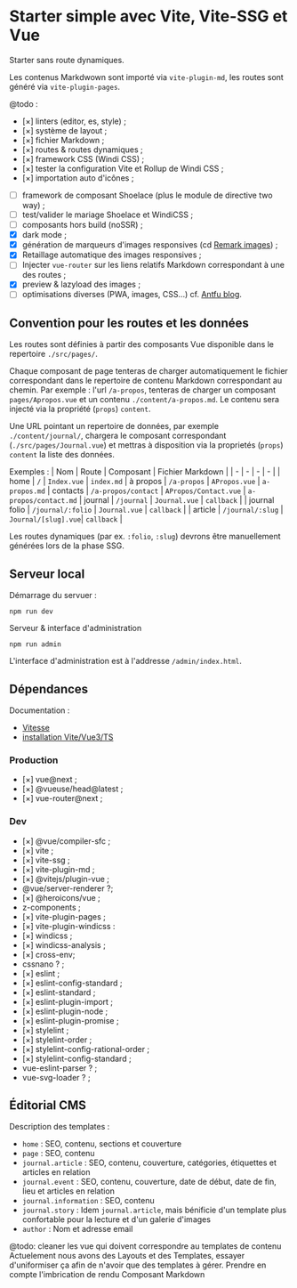 # Starter simple avec Vite, Vite-SSG et Vue

Starter sans route dynamiques.

Les contenus Markdwown sont importé via `vite-plugin-md`, les routes sont généré via `vite-plugin-pages`.

@todo : 
 - [×] linters (editor, es, style) ;
 - [×] système de layout ;
 - [×] fichier Markdown ;
 - [×] routes & routes dynamiques ;
 - [×] framework CSS (Windi CSS) ;
 - [×] tester la configuration Vite et Rollup de Windi CSS ;
 - [×] importation auto d'icônes ;
 - [ ] framework de composant Shoelace (plus le module de directive two way) ;
 - [ ] test/valider le mariage Shoelace et WindiCSS ;
 - [ ] composants hors build (noSSR) ;
 - [x] dark mode ;
 - [x] génération de marqueurs d'images responsives (cd [Remark images](https://github.com/florianeckerstorfer/remark-images)) ;
 - [x] Retaillage automatique des images responsives ;
 - [ ] Injecter `vue-router` sur les liens relatifs Markdown correspondant à une des routes ; 
 - [x] preview & lazyload des images ;
 - [ ] optimisations diverses (PWA, images, CSS…) cf. [Antfu blog](https://github.com/antfu/antfu.me/blob/main/vite.config.ts).

 ## Convention pour les routes et les données

Les routes sont définies à partir des composants Vue disponible dans le repertoire `./src/pages/`.

Chaque composant de page tenteras de charger automatiquement le fichier correspondant dans le repertoire de contenu Markdown correspondant au chemin. Par exemple : l'url `/a-propos`, tenteras de charger un composant `pages/Apropos.vue` et un contenu `./content/a-propos.md`. Le contenu sera injecté via la propriété (`props`) `content`.

Une URL pointant un repertoire de données, par exemple `./content/journal/`, chargera le composant correspondant (`./src/pages/Journal.vue`) et mettras à disposition via la proprietés (`props`) `content` la liste des données.

Exemples : 
| Nom | Route | Composant | Fichier Markdown | 
| - | - | - | - | 
| home | `/` | `Index.vue` | `index.md`
| à propos | `/a-propos` | `APropos.vue` | `a-propos.md`
| contacts | `/a-propos/contact` | `APropos/Contact.vue` | `a-propos/contact.md`
| journal | `/journal` | `Journal.vue` | `callback` |
| journal folio | `/journal/:folio` | `Journal.vue` | `callback` |
| article | `/journal/:slug` | `Journal/[slug].vue`| `callback` |

Les routes dynamiques (par ex. `:folio`, `:slug`) devrons être manuellement générées lors de la phase SSG.

## Serveur local

Démarrage du servuer : 
~~~
npm run dev
~~~

Serveur & interface d'administration 
~~~
npm run admin
~~~

L'interface d'administration est à l'addresse `/admin/index.html`.

## Dépendances

Documentation : 
 - [Vitesse](https://github.com/antfu/vitesse/blob/main/package.json)
 - [installation Vite/Vue3/TS](https://miyauchi.dev/posts/vite-vue3-typescript/)

### Production
 - [×] vue@next ;
 - [×] @vueuse/head@latest ;
 - [×] vue-router@next ;

### Dev

 - [×] @vue/compiler-sfc ;
 - [×] vite ;
 - [×] vite-ssg ;
 - [×] vite-plugin-md ;
 - [×] @vitejs/plugin-vue ;
 - @vue/server-renderer ?;
 - [×] @heroicons/vue ;
 - z-components ;
 - [×] vite-plugin-pages ;
 - [×] vite-plugin-windicss :
 - [×] windicss ;
 - [×] windicss-analysis ;
 - [×] cross-env;
 - cssnano ? ;
 - [×] eslint ;
 - [×] eslint-config-standard ;
 - [×] eslint-standard ;
 - [×] eslint-plugin-import ;
 - [×] eslint-plugin-node ;
 - [×] eslint-plugin-promise ;
 - [×] stylelint ;
 - [×] stylelint-order ;
 - [×] stylelint-config-rational-order ;
 - [×] stylelint-config-standard ;
 - vue-eslint-parser ? ;
 - vue-svg-loader ? ;


## Éditorial CMS

Description des templates :
- `home` : SEO, contenu, sections et couverture
- `page` : SEO, contenu
- `journal.article` : SEO, contenu, couverture, catégories, étiquettes et articles en relation
- `journal.event` : SEO, contenu, couverture, date de début, date de fin, lieu et articles en relation
- `journal.information` : SEO, contenu
- `journal.story` : Idem `journal.article`, mais bénificie d'un template plus confortable pour la lecture et d'un galerie d'images
- `author` : Nom et adresse email


@todo: cleaner les vue qui doivent correspondre au templates de contenu
Actuelement nous avons des Layouts et des Templates, essayer d'uniformiser ça afin de n'avoir que des templates à gérer. Prendre en compte l'imbrication de rendu Composant Markdown
